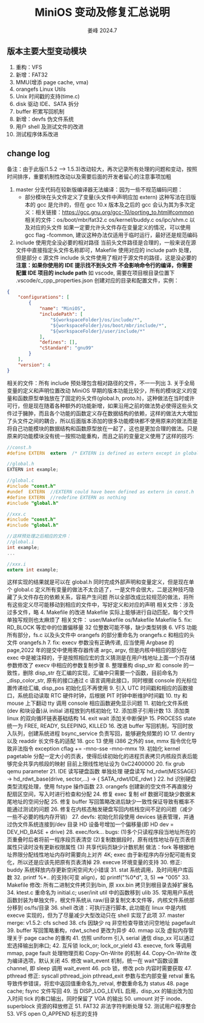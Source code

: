 <div align='center'> 
<h1> MiniOS 变动及修复汇总说明 </h1>
姜峰 2024.7
</div>

## 版本主要大型变动模块
1. 重构：VFS
2. 新增：FAT32
3. MMU(增添 page cache, vma)
4. orangefs Linux Utils
5. Unix 时间戳的支持(time.c)
6. disk 驱动 IDE、SATA 拆分
7. buffer 积累写回机制
8. 新增：devfs 伪文件系统
9. 用户 shell 及测试文件的改进
10. 测试程序体系改进

## change log
备注：由于此版(1.5.2 --> 1.5.3)改动较大，再次记录所有处理的问题和变动，按照时间排序，重要机制性改动以及需要后面的开发者留心的注意事项加粗

1. master 分支代码在较新版编译器无法编译：因为一些不规范编码问题：
	+ 部分模块在头文件定义了变量(头文件中声明应加 extern)
这种写法在旧版本的 gcc 是允许的，但在 gcc 10.x 版本及之后的 gcc 会认为其为多次定义：相关链接：https://gcc.gnu.org/gcc-10/porting_to.html#common
相关的文件：os/boot/mbr/fat32.c os/kernel/buddy.c os/ipc/shm.c 以及对应的头文件
如果一定要允许头文件存在变量定义的情况，可以使用 gcc flag -fcommon, 建议这种办法仅适用于临时运行，最好还是规范编码
2. include 使用完全没必要的相对路径
当前头文件路径是合理的，一般来说在源文件中直接指定头文件名称即可，Makefile 使用对应的 include path 处理，但是部分 c 源文件 include 头文件使用了相对于源文件的路径，这是没必要的
**注意：如果你使用的 IDE 提示找不到头文件 不会影响命令行的编译，你需要配置 IDE 项目的 include path**
如 vscode, 需要在项目根目录位置下 .vscode/c_cpp_properties.json 创建对应的目录和配置文件，实例：
```json
{
    "configurations": [
        {
            "name": "MiniOS",
            "includePath": [
                "${workspaceFolder}/os/include/*",
                "${workspaceFolder}/os/boot/mbr/include/*",
                "${workspaceFolder}/user/include/*"
            ],
            "defines": [],
            "cStandard": "gnu99"
        }
    ],
    "version": 4
}
```
相关的文件：所有 include 预处理包含相对路径的文件，不一一列出
3. 关于全局变量的定义和声明位置改动
MiniOS 早期的版本功能比较少，所有的模块定义的变量和函数原型单独放在了固定的头文件(global.h, proto.h)，这种做法在当时或许可行，但是现在随着各种额外的功能新增，如果沿用之前的做法势必使得这些头文件过于臃肿，而且各个功能的函数定义存在数据结构的依赖，这样的做法大大增加了头文件之间的耦合，所以后面版本添加的很多功能模块都不使用原来的做法而是将自己功能模块的数据结构和函数原型放在一起了，这也是更加合理的做法。只是原来的功能模块没有统一按照功能重构，而且之前的变量定义使用了这样的技巧:
```c
//const.h
#define	EXTERN	extern	/* EXTERN is defined as extern except in global.c */

//global.h
EXTERN int example;

//global.c
#include "const.h"
#undef	EXTERN	//EXTERN could have been defined as extern in const.h
#define	EXTERN	//redefine EXTERN as nothing
#include "global.h"

//xxx.c
#include "const.h"
#include "global.h"

//这样预处理之后相应的文件：
//global.i
int example;
...

//xxx.i
extern int example;
```
这样实现的结果就是可以在 global.h 同时完成外部声明和变量定义，但是现在单个 global.c 定义所有变量的做法不太合适了，一是文件会很大，二是这种技巧隐藏了头文件存在的依赖关系，容易产生问题
所以全部改成比较规范的做法，将所有这些定义尽可能移动到相应的文件中，写好定义和对应的声明
相关文件：涉及过多文件，略
4. Makefile 的改进
Makefile 实际上能够进行自动匹配，每个文件单独写规则也太麻烦了
相关文件： user/Makefile os/Makefile Makefile
5. fix: RD_BLOCK 等宏中的位置偏移量 32 位整数可能不够，缺少类型转换
6. VFS 功能所有部分，fs.c 以及头文件中 orangefs 的部分重命名为 orangefs.c 和相应的头文件 orangefs.h
7. fix: execv 参数没有正确传递, 应当使用 Argbase 的 page,2022 年的提交中使用寄存器传递 argc, argv, 但是内核中相应的部分在 exec 中是被注释的，于是按照相应宏的含义猜测是在用户栈地址上面一个页存储参数修改了 execv 中相应的参数复制步骤
8. 整理重构 disp_str 和 console 的一致性，删除 disp_str 在汇编的实现，汇编中只需要一个函数，目前命名为 \_disp_color_str, 原有的接口通过 c 语言调用此接口，同时根据 console 的光标位置传递给汇编, disp_pos 初始化后不再使用
9. 引入 UTC 时间戳和相应的函数接口，系统启动读取 RTC 硬件时钟，后根据 PIT 时钟中断维护时间戳
10. tty 和 mouse 上下翻动 tty 调用 console 相应函数避免显示问题
11. 初始化文件系统(dev 和块设备)从 initial 进程放到内核初始化
12. 添加原子引用计数
13. 添加类 linux 的双向循环链表基础结构
14. exit wait 添加关中断保护
15. PROCESS state 统一为 FREE, READY, SLEEPING, KILLED
16. 改进 buffer 写回机制，写回时放入队列，创建系统进程 bsync_service 负责写回，能够避免频繁的 IO
17. dentry 以及 readdir 长文件名的适配
18. gcc 13 使用 i386 之外的 sse, mmx 指令优化导致非法指令 exception cflag += -mno-sse -mno-mmx
19. 初始化 kernel pagetable 分配一定大小的页表，使得后续初始化的进程页表拷贝内核段页表后能够完全共享内核段的映射
目前上限线性地址设为 0xC2400000
20. fix grub qemu parameter
21. IDE 读写硬盘函数 单独处理 硬盘读写 hd_rdwt(MESSAGE) -> hd_rdwt_base(drive, sector,...) -> { SATA_rdwt/IDE_rdwt }
22. hd 识别硬盘类型流程处理，使用 fstype 操作函数
23. orangefs 创建新的空文件不再直接分配扇区空间，写入时进行检查和分配
24. 修复 exec 复制 elf 数据可能缺少数据末尾地址的空间分配
25. 修复 buffer 写回策略改进后缺少一致性保证导致有概率不能通过测试的问题
26. 修复在内核态触发硬盘写回内核栈空间不足的问题（减少一些不必要的栈内存开销）
27. devfs: 初始化阶段使用 devices 链表管理，并通过伪文件系统连接到/dev 目录 HD 设备号增加一个偏移量(即 HD dev = DEV_HD_BASE + drive)
28. exec/fork... bugs: (1)多个只读程序段当地址所在的页重叠时后者将前一程序段页表清空 (2)复制数据段时，原有线性地址存在页表但属性只读时没有更新权限属性 (3) 共享代码页缺少计数机制 做法：fork 等根据地址界限分配线性地址内存时需要向上对齐 4K; exec 由于新程序内存分配可能有变化，所以还是应该先把原有页表清掉
29. execve 环境变量的支持
30. 修正: buddy 系统释放内存更新空闲空间大小错误
31. stat 系统调用，及时间用户库函数
32. printf %\*.. 的支持(可变 align)，如 printf("%0\*d", 3, 5) ==> "005"
33. Makefile 修改: 所有二进制文件拷贝到/bin, 原 xxx.bin 拷贝到根目录去掉扩展名
34. ktest.c 重命名为 initial.c; user/init util 中的函数移到 ulib
35. 常用用户系统函数封装为单独文件，根文件系统从 raw/目录复制文本文件等，内核文件系统部分移到 os/fs/目录
36. shell 改进：可执行逐行脚本, 此功能在 linux 中是内核 execve 实现的，但为了尽量减少大型改动只在 shell 实现了此项
37. master merge: v1.5.2: cfs sched
38. cfs 因缺少 rq 非空检查导致访问空地址 pagefault
39. buffer 写回策略重构，rdwt_sched 更改为异步
40. mmap 以及 虚拟内存管理关于 page cache 的重构
41. 仿照 uniform 引入 serial 通信 disp_xx 可以通过宏选择输出到串口;
42. 互斥锁 lock_or; lock_or_yield
43. execve, fork 等调用 mmap, page fault 处理物理页和 Copy-On-Write 的机制
44. Copy-On-Write 改为编译选项，默认关闭
45. 修改 wait_event 机制，统一在 wait\*函数设置 channel, 即 sleep 调用 wait_event
46. pcb 锁，修改 pcb 内容时需要获取
47. pthread 修正: syscall pthread_join pthread_exit 参数与宏内部变量 retval 重名导致传参错误，将宏中返回值重命名为_retval, 参数重命名为 status
48. page cache; fsync 文件写回
49. 当 DISP_LOG_LEVEL 启用，disp_xx 的输出改为加入时间 tick 的串口输出，同时保留了 VGA 的输出
50. umount 对于 inode、superblock 资源的释放修正
51. FAT32 非法字符判断处理
52. 测试用户程序整合
53. VFS open O_APPEND 标志的支持
